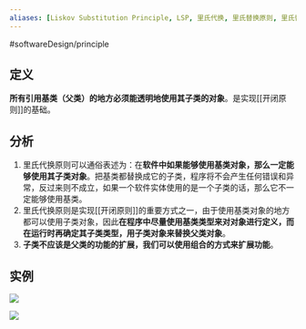 ```yaml
---
aliases: [Liskov Substitution Principle, LSP, 里氏代换, 里氏替换原则, 里氏替换]
---
```

#softwareDesign/principle

## 定义

**所有引用基类（父类）的地方必须能透明地使用其子类的对象**。是实现[[开闭原则]]的基础。

## 分析

1.  里氏代换原则可以通俗表述为：在**软件中如果能够使用基类对象，那么一定能够使用其子类对象**。把基类都替换成它的子类，程序将不会产生任何错误和异常，反过来则不成立，如果一个软件实体使用的是一个子类的话，那么它不一定能够使用基类。
2. 里氏代换原则是实现[[开闭原则]]的重要方式之一，由于使用基类对象的地方都可以使用子类对象，因此**在程序中尽量使用基类类型来对对象进行定义，而在运行时再确定其子类类型，用子类对象来替换父类对象**。
3.  **子类不应该是父类的功能的扩展，我们可以使用组合的方式来扩展功能**。

## 实例

![](https://spricoder.oss-cn-shanghai.aliyuncs.com/2021-Software-System-Design/img/lec01/8.png)

![](https://spricoder.oss-cn-shanghai.aliyuncs.com/2021-Software-System-Design/img/lec01/9.png)